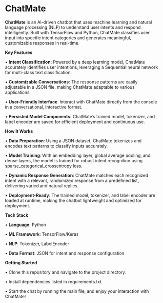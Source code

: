 # ChatMate

**ChatMate** is an AI-driven chatbot that uses machine learning and natural language processing (NLP) to understand user intents and respond intelligently. Built with TensorFlow and Python, ChatMate classifies user input into specific intent categories and generates meaningful, customizable responses in real-time.

**Key Features**


• **Intent Classification**: Powered by a deep learning model, ChatMate accurately identifies user intentions, leveraging a Sequential neural network for multi-class text classification.


• **Customizable Conversations**: The response patterns are easily adjustable in a JSON file, making ChatMate adaptable to various applications.


• **User-Friendly Interface**: Interact with ChatMate directly from the console in a conversational, interactive format.


• **Persisted Model Components**: ChatMate’s trained model, tokenizer, and label encoder are saved for efficient deployment and continuous use.


**How It Works**


• **Data Preparation**: Using a JSON dataset, ChatMate tokenizes and encodes text patterns to classify inputs accurately.


• **Model Training**: With an embedding layer, global average pooling, and dense layers, the model is trained for robust intent recognition using sparse_categorical_crossentropy loss.


• **Dynamic Response Generation**: ChatMate matches each recognized intent with a relevant, randomized response from a predefined list, delivering varied and natural replies.


• **Deployment-Ready**: The trained model, tokenizer, and label encoder are loaded at runtime, making the chatbot lightweight and optimized for deployment.


**Tech Stack**


• **Language**: Python


• **ML Framework**: TensorFlow/Keras


• **NLP**: Tokenizer, LabelEncoder


• **Data Format**: JSON for intent and response configuration


**Getting Started**

• Clone this repository and navigate to the project directory.


• Install dependencies listed in requirements.txt.


• Start the chat by running the main file, and enjoy your interaction with ChatMate!


